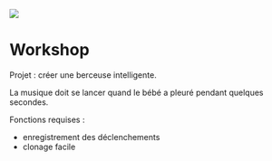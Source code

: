 ![](http://blog.xebia.fr/wp-content/uploads/2015/03/rass.png)

# Workshop

Projet : créer une berceuse intelligente.

La musique doit se lancer quand le bébé a pleuré pendant quelques secondes.

Fonctions requises :
- enregistrement des déclenchements
- clonage facile

